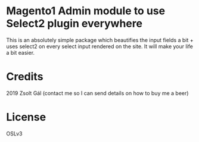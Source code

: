 # Magento1 Admin module to use Select2 plugin everywhere

This is an absolutely simple package which beautifies the input fields a bit + uses select2 on every select input rendered on the site. It will make your life a bit easier.

# Credits
2019 Zsolt Gál (contact me so I can send details on how to buy me a beer)

# License
OSLv3
